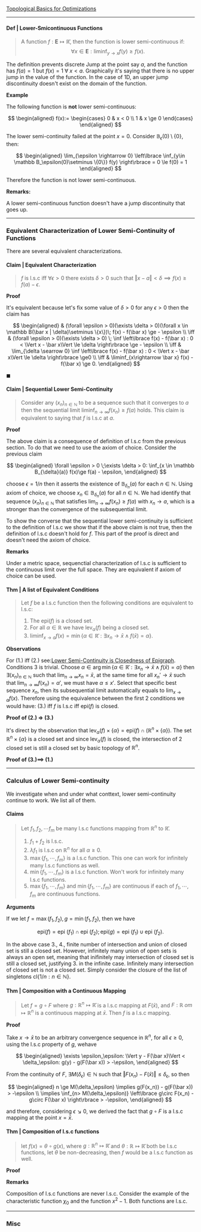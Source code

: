 [Topological Basics for Optimizations](Topological%20Basics%20for%20Optimizations.md)

---
#### **Def | Lower-Smicontinuous Functions**
> A function $f: \mathbf{E}\mapsto \mathbb{\bar{R}}$, then the function is lower semi-continuous if: 
> $$
>   \forall x \in \mathbf{E}: \liminf_{y\rightarrow x} f(y)\ge f(x). 
> $$

The definition prevents discrete Jump at the point say $a$, and the function has $f(a) = 1$ but $f(x) = 1 \;\forall\; x < a$. 
Graphically it's saying that there is no upper jump in the value of the function. 
In the case of 1D, an upper jump discontinuity doesn't exist on the domain of the function. 

**Example**

The following function is **not** lower semi-continuous: 

$$
\begin{aligned}
    f(x):= 
    \begin{cases}
        0 & x < 0
        \\
        1 & x \ge 0    
    \end{cases}
\end{aligned}
$$

The lower semi-continuity failed at the point $x = 0$. Consider $\mathbb B_\epsilon(0)\setminus\{0\}$, then: 

$$
\begin{aligned}
    \lim_{\epsilon \rightarrow 0} 
    \left\lbrace
        \inf_{y\in \mathbb B_\epsilon(0)\setminus \{0\}} f(y)
    \right\rbrace 
    = 
    0 \le f(0) = 1
\end{aligned}
$$

Therefore the function is not lower semi-continuous. 

**Remarks:**

A lower semi-continuous function doesn't have a jump discontinuity that goes up. 

---
### **Equivalent Characterization of Lower Semi-Continuity of Functions**

There are several equivalent characterizations. 

#### **Claim | Equivalent Characterization**
> $f$ is l.s.c iff $\forall \epsilon > 0$ there exists $\delta > 0$ such that $\Vert x - a\Vert < \delta \implies f(x)\ge f(a) - \epsilon$. 

**Proof**

It's equivalent because let's fix some value of $\delta > 0$ for any $\epsilon>0$ then the claim has

$$
\begin{aligned}
    & (\forall \epsilon > 0)(\exists \delta > 0)(\forall x \in \mathbb B(\bar x | \delta)\setminus \{x\})\;
    f(x) - f(\bar x) \ge - \epsilon
    \\
    \iff &  
    (\forall \epsilon > 0)(\exists \delta > 0) \;
    \inf \left\lbrace
        f(x) - f(\bar x) : 0 < \Vert x - \bar x\Vert \le \delta
    \right\rbrace \ge - \epsilon
    \\
    \iff &
    \lim_{\delta \searrow 0}
    \inf \left\lbrace
        f(x) - f(\bar x) : 0 < \Vert x - \bar x\Vert \le \delta
    \right\rbrace \ge0
    \\
    \iff & 
    \liminf_{x\rightarrow \bar x} f(x) - f(\bar x) \ge 0. 
\end{aligned}
$$

$\blacksquare$


#### **Claim | Sequential Lower Semi-Continuity**
> Consider any $(x_n)_{n \in \mathbb N}$ to be a sequence such that it converges to $a$ then the sequential limit $\text{liminf}_{n\rightarrow \infty} f(x_n) \ge f(a)$ holds. 
> This claim is equivalent to saying that $f$ is l.s.c at $a$. 

**Proof**

The above claim is a consequence of definition of l.s.c from the previous section. 
To do that we need to use the axiom of choice. 
Consider the previous claim

$$
\begin{aligned}
    \forall \epsilon > 0 \;\exists \delta > 0: 
    \inf_{x \in \mathbb B_{\delta}(a)} f(x)\ge f(a) - \epsilon, 
\end{aligned}
$$

choose $\epsilon = 1/n$ then it asserts the existence of $\mathbb B_{\delta_n}(a)$ for each $n\in \mathbb N$. 
Using axiom of choice, we choose $x_n \in \mathbb B_{\delta_n}(a)$ for all $n\in \mathbb N$. 
We had identify that sequence $(x_n)_{n\in \mathbb N}$ that satisfies $\lim_{n\rightarrow \infty} f(x_n) \ge f(a)$ with $x_n \rightarrow a$, which is a stronger than the convergence of the subsequential limit. 

To show the converse that the sequential lower semi-continuity is sufficient to the definition of l.s.c we show that if the above claim is not true, then the definition of l.s.c doesn't hold for $f$. 
This part of the proof is direct and doesn't need the axiom of choice. 

**Remarks**

Under a metric space, sequenctial characterization of l.s.c is sufficient to the continuous limit over the full space. They are equivalent if axiom of choice can be used. 


#### **Thm | A list of Equivalent Conditions**
> Let $f$ be a l.s.c function then the following conditions are equivalent to l.s.c:
> 1. The $\text{epi}(f)$ is a closed set. 
> 2. For all $\alpha \in \mathbb R$ we have $\text{lev}_\alpha(f)$ being a closed set. 
> 3. $\liminf_{x\rightarrow a}f(x) = \min\{\alpha \in \mathbb {\bar R} : \exists x_n \rightarrow \bar x \wedge f(\bar x) = \alpha \}$. 

**Observations**

For (1.) iff (2.) see:[Lower Semi-Continuity is Closedness of Epigraph](Lower%20Semi-Continuity%20is%20Closedness%20of%20Epigraph.md).
Conditions 3 is trivial. 
Choose $\alpha \in \arg\min\{\alpha \in \mathbb{\bar R} : \exists x_n \rightarrow \bar x \wedge f(\bar x) = \alpha\}$ then $\exists (x_n)_{n\in \mathbb N}$ such that $\lim_{n\rightarrow \infty} x_n = \bar x$, at the same time for all $x_n'\rightarrow \bar x$ such that $\lim_{n\rightarrow \infty} f(x_n) = \alpha '$, we must have $\alpha \le x'$. 
Select that specific best sequence $x_n$, then its subsequential limit automatically equals to $\lim_{x\rightarrow a}f(x)$. 
Therefore using the equivalence between the first 2 conditions we would have: (3.) iff $f$ is l.s.c iff $\text{epi}(f)$ is closed. 

**Proof of (2.) => (3.)**

It's direct by the observation that $\text{lev}_\alpha(f)\times \{\alpha\} = \text{epi}(f)\cap (\mathbb R^n \times \{\alpha\})$. 
The set $\mathbb R^n\times \{\alpha\}$ is a closed set and since $\text{lev}_\alpha(f)$ is closed, the intersection of 2 closed set is still a closed set by basic topology of $\mathbb R^n$. 

**Proof of (3.)==> (1.)**



---
### **Calculus of Lower Semi-continuity**

We investigate when and under what conttext, lower semi-continuity continue to work. 
We list all of them. 

#### **Claims**

> Let $f_1, f_2, \cdots f_m$ be many l.s.c functions mapping from $\mathbb R^n$ to $\mathbb{\bar R}$. 
> 1. $f_1 + f_2$ is l.s.c. 
> 2. $\lambda f_1$ is l.s.c on $\mathbb R^n$ for all $\alpha \ge 0$. 
> 3. $\max\{f_1, \cdots, f_m\}$ is a l.s.c function. This one can work for infinitely many l.s.c functions as well. 
> 4. $\min\{f_1, \cdots, f_m\}$ is a l.s.c function. Won't work for infinitely many l.s.c functions. 
> 5. $\max\{f_1, \cdots, f_m\}$ and $\min\{f_1, \cdots, f_m\}$ are continuous if each of $f_1, \cdots, f_m$ are continuous functions.

**Arguments**

If we let $f = \max(f_1, f_2), g = \min(f_1, f_2)$, then we have 

$$
\text{epi}(f) = \text{epi }(f_1) \cap \text{epi }(f_2); 
\text{epi}(g) = \text{epi }(f_1) \cup \text{epi }(f_2). 
$$

In the above case 3., 4., finite number of intersection and union of closed set is still a closed set. 
However, infinitely many union of open sets is always an open set, meaning that inifinitely may intersection of closed set is still a closed set, justifying 3. in the infinite case. 
Infinitely many intersection of closed set is not a closed set. 
Simply consider the closure of the list of singletons $\text{cl}\{1/n : n \in \mathbb N\}$. 

#### **Thm | Composition with a Continuous Mapping**
> Let $f = g \circ F$ where $g : \mathbb R^n \mapsto \mathbb {\bar R}$ is a l.s.c mapping at $F(\bar x)$, and $F: \mathbb R^\ om \mapsto \mathbb R^n$ is a continuous mapping at $\bar x$. 
> Then $f$ is a l.s.c mapping.

**Proof**

Take $x \rightarrow \bar x$ to be an arbitrary convergence sequence in $\mathbb R^n$, for all $\epsilon \ge 0$, using the l.s.c property of $g$, wehave 

$$
\begin{aligned}
    \exists \epsilon_\epsilon: \Vert y - F(\bar x)\Vert < \delta_\epsilon: 
    g(y) - g(F(\bar x)) > -\epsilon, 
\end{aligned}
$$

From the continuity of $F$, $\exists M(\delta_\epsilon) \in \mathbb N$ such that $\Vert F(x_n) - F(\bar x)\Vert \le \delta_\epsilon$, so then 

$$
\begin{aligned}
    n \ge M(\delta_\epsilon) \implies g(F(x_n)) - g(F(\bar x)) > -\epsilon
    \\
    \implies 
    \inf_{n> M(\delta_\epsilon)} \left\lbrace
        g\circ F(x_n) - g\circ F(\bar x)
    \right\rbrace > -\epsilon, 
\end{aligned}
$$

and therefore, considering $\epsilon \searrow 0$, we derived the fact that $g\circ F$ is a l.s.c mapping at the point $x = \bar x$. 

#### **Thm | Composition of l.s.c functions**
> let $f(x) = \theta \circ g (x)$, where $g:\mathbb R^n\mapsto \mathbb{\bar R}$ and $\theta: \mathbb R \mapsto \mathbb {\bar R}$ both be l.s.c functions, let $\theta$ be non-decreasing, then $f$ would be a l.s.c function as well. 

**Proof**




**Remarks**

Composition of l.s.c functions are never l.s.c. 
Consider the example of the characteristic function $\chi_{0}$ and the function $x^2 - 1$. 
Both functions are l.s.c. 



---
### **Misc**

